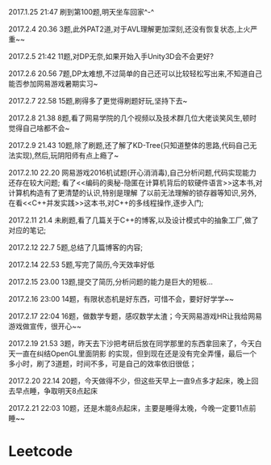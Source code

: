 2017.1.25 21:47 刷到第100题,明天坐车回家^-^

2017.2.4 20.36 3题,此外PAT2道,对于AVL理解更加深刻,还没有恢复状态,上火严重~~

2017.2.5 21:42 11题,对DP无奈,如果开始入手Unity3D会不会更好?

2017.2.6 20.56 7题,DP太难想,不过简单的自己还可以比较轻松写出来,不知道自己能否参加网易游戏暑期实习~

2017.2.7 22.58 15题,刷得多了更觉得刷题好玩,坚持下去~

2017.2.8 21.38 8题,看了网易学院的几个视频以及技术群几位大佬谈笑风生,顿时觉得自己啥都不会~

2017.2.9 21.43 10题,除了刷题,还了解了KD-Tree(只知道整体的思路,代码自己无法实现),然后,玩阴阳师有点上瘾了~

2017.2.10 22.20 网易游戏2016机试题(开心消消毒),自己分析问题,代码实现能力还存在较大问题;
看了<<编码的奥秘-隐匿在计算机背后的软硬件语言>>这本书,对计算机构造有了更清楚的认识,特别是理解
了以前无法理解的锁存器等知识,另外,在看<<C++并发实践>>这本书,对C++的多线程操作,逐步入门;

2017.2.11 21.4 未刷题,看了几篇关于C++的博客,以及设计模式中的抽象工厂,做了对应的笔记;

2017.2.12 22.7 5题,总结了几篇博客的内容;

2017.2.14 22.53 5题,写完了简历,今天效率好低

2017.2.15 23.00	13题,提交了简历,分析问题的能力是巨大的短板...

2017.2.16 23:00 14题，有限状态机是好东西，可惜不会，要好好学学~~

2017.2.17 22:04 16题，做数学专题，感叹数学太渣；今天网易游戏HR让我给网易游戏做宣传，很开心~~

2017.2.19 21.53 3题，昨天去下沙把考研后放在同学那里的东西拿回来了，今天白天一直在纠结OpenGL里面阴影
的实现，但到现在还是没有完全弄懂，最后一个多小时，刷了3道题，时间不多，可是自己的效率依旧很低；

2017.2.20 22.14 20题，今天做得不少，但这些天早上一直9点多才起床，晚上回去早点睡，争取明天8点起床

2017.2.21 22:03 10题，还是木能8点起床，主要是睡得太晚，今晚一定要11点前睡~~

# Leetcode